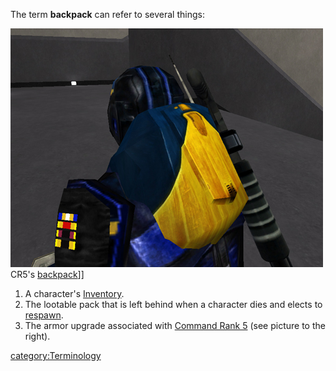 The term **backpack** can refer to several things:

![](/images/NCBackpack2.jpg "fig:NCBackpack2.jpg") CR5's
[backpack](/backpack "wikilink")\]\]

1.  A character's [Inventory](/Inventory "wikilink").
2.  The lootable pack that is left behind when a character dies and
    elects to [respawn](/respawn "wikilink").
3.  The armor upgrade associated with [Command Rank
    5](/Command_Rank#Command_Rank_5_CR5 "wikilink") (see picture to the
    right).

[category:Terminology](/category:Terminology "wikilink")
